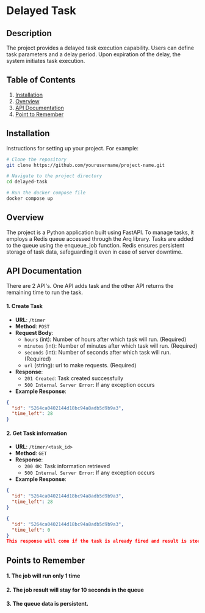 # Delayed Task

## Description
The project provides a delayed task execution capability. Users can define task parameters and a delay period. Upon expiration of the delay, the system initiates task execution.

## Table of Contents
1. [Installation](#installation)
2. [Overview](#overview) 
3. [API Documentation](#api_documentation)
4. [Point to Remember](#points_to_remember)


## Installation
Instructions for setting up your project. For example:

```bash
# Clone the repository
git clone https://github.com/yourusername/project-name.git

# Navigate to the project directory
cd delayed-task

# Run the docker compose file
docker compose up
```
## Overview

The project is a Python application built using FastAPI. To manage tasks, it employs a Redis queue accessed through the Arq library. Tasks are added to the queue using the enqueue_job function. Redis ensures persistent storage of task data, safeguarding it even in case of server downtime. 


## API Documentation

There are 2 API's. One API adds task and the other API returns the remaining time to run the task.

#### 1. Create Task
- **URL**: `/timer`
- **Method**: `POST`
- **Request Body**:
  - `hours` (int): Number of hours after which task will run. (Required)
  - `minutes` (int): Number of minutes after which task will run. (Required)
  - `seconds` (int): Number of seconds after which task will run. (Required)
  - `url` (string): url to make requests. (Required)
- **Response**:
  - `201 Created`: Task created successfully
  - `500 Internal Server Error`: If any exception occurs
- **Example Response**:
```json
{
  "id": "5264ca0402144d18bc94a8adb5d9b9a3",
  "time_left": 28
}
```

#### 2. Get Task information
- **URL**: `/timer/<task_id>`
- **Method**: `GET`
- **Response**:
  - `200 OK`: Task information retrieved
  - `500 Internal Server Error`: If any exception occurs
- **Example Response**:
```json
{
  "id": "5264ca0402144d18bc94a8adb5d9b9a3",
  "time_left": 28
}

{
  "id": "5264ca0402144d18bc94a8adb5d9b9a3",
  "time_left": 0
}
This response will come if the task is already fired and result is stored.

```

## Points to Remember

#### 1. The job will run only 1 time
#### 2. The job result will stay for 10 seconds in the queue
#### 3. The queue data is persistent.

